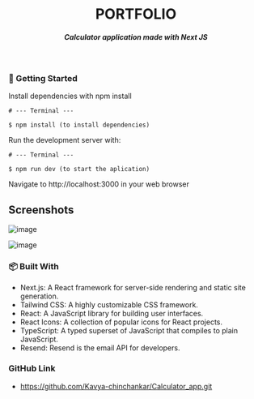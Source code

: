 <H1 align ="center" > PORTFOLIO </h1>

<h5  align ="center"> 
Calculator application made with Next JS </h5>
<br/>

### 🚀 Getting Started

Install dependencies with npm install

```
# --- Terminal ---

$ npm install (to install dependencies)
```

Run the development server with:

```
# --- Terminal ---

$ npm run dev (to start the aplication)
```

Navigate to http://localhost:3000 in your web browser

##  Screenshots




![image](https://github.com/user-attachments/assets/03a9df6b-7c6c-40b3-b1f8-51a79030b589)



![image](https://github.com/user-attachments/assets/5b656240-514c-4545-9e08-143b16fbb022)


### 📦 Built With

-  Next.js: A React framework for server-side rendering and static site generation.
- Tailwind CSS: A highly customizable CSS framework.
- React: A JavaScript library for building user interfaces.
- React Icons: A collection of popular icons for React projects.
- TypeScript: A typed superset of JavaScript that compiles to plain JavaScript.
- Resend: Resend is the email API for developers.

### GitHub Link
- https://github.com/Kavya-chinchankar/Calculator_app.git

  

